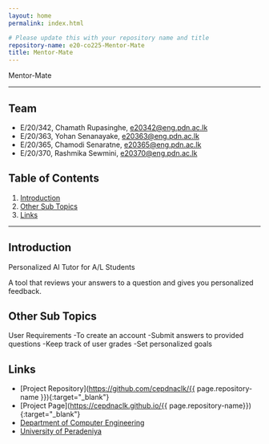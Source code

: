 ```yaml
---
layout: home
permalink: index.html

# Please update this with your repository name and title
repository-name: e20-co225-Mentor-Mate
title: Mentor-Mate 
---
```


[comment]: # "This is the standard layout for the project, but you can clean this and use your own template"

Mentor-Mate

---

<!-- 
This is a sample image, to show how to add images to your page. To learn more options, please refer [this](https://projects.ce.pdn.ac.lk/docs/faq/how-to-add-an-image/)

![Sample Image](./images/sample.png)
 -->

## Team
-  E/20/342, Chamath Rupasinghe, [e20342@eng.pdn.ac.lk](mailto:e20342@eng.pdn.ac.lk)
-  E/20/363, Yohan Senanayake, [e20363@eng.pdn.ac.lk](mailto:e20363@eng.pdn.ac.lk)
-  E/20/365, Chamodi Senaratne, [e20365@eng.pdn.ac.lk](mailto:e20365@eng.pdn.ac.lk)
-  E/20/370, Rashmika Sewmini, [e20370@eng.pdn.ac.lk](mailto:e20370@eng.pdn.ac.lk)

## Table of Contents
1. [Introduction](#introduction)
2. [Other Sub Topics](#other-sub-topics)
3. [Links](#links)

---

## Introduction

 Personalized AI Tutor for A/L Students 

 A tool that reviews your answers to a question and gives you personalized feedback.
 

## Other Sub Topics

User Requirements
-To create an account
-Submit answers to provided questions
-Keep track of user grades
-Set personalized goals

## Links

- [Project Repository](https://github.com/cepdnaclk/{{ page.repository-name }}){:target="_blank"}
- [Project Page](https://cepdnaclk.github.io/{{ page.repository-name}}){:target="_blank"}
- [Department of Computer Engineering](http://www.ce.pdn.ac.lk/)
- [University of Peradeniya](https://eng.pdn.ac.lk/)


[//]: # (Please refer this to learn more about Markdown syntax)
[//]: # (https://github.com/adam-p/markdown-here/wiki/Markdown-Cheatsheet)
